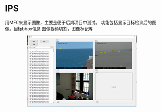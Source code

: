 # IPS
用MFC来显示图像，主要是便于后期项目中测试。
功能包括显示目标检测后的图像。目标bbox信息
图像视频切割，图像标记等

<p align="center">
    <img src="example.png", width="360">
</p>
